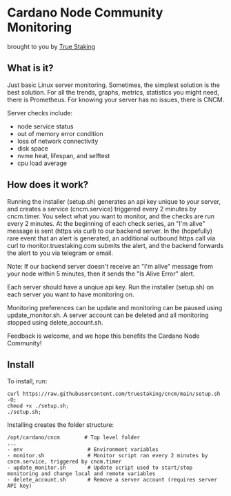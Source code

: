 # Cardano Node Community Monitoring
brought to you by [True Staking](https://truestaking.com)

## What is it?

Just basic Linux server monitoring. Sometimes, the simplest solution is the best solution. For all the trends, graphs, metrics, statistics you might need, there is Prometheus. For knowing your server has no issues, there is CNCM.

Server checks include:
- node service status
- out of memory error condition
- loss of network connectivity
- disk space
- nvme heat, lifespan, and selftest
- cpu load average

## How does it work?

Running the installer (setup.sh) generates an api key unique to your server, and creates a service (cncm.service) triggered every 2 minutes by cncm.timer. You select what you want to monitor, and the checks are run every 2 minutes. At the beginning of each check series, an "I'm alive" message is sent (https via curl) to our backend server. In the (hopefully) rare event that an alert is generated, an additional outbound https call via curl to monitor.truestaking.com submits the alert, and the backend forwards the alert to you via telegram or email.

Note: If our backend server doesn't receive an "I'm alive" message from your node within 5 minutes, then it sends the "Is Alive Error" alert.

Each server should have a unqiue api key. Run the installer (setup.sh) on each server you want to have monitoring on. 

Monitoring preferences can be update and monitoring can be paused using update_monitor.sh. A server account can be deleted and all monitoring stopped using delete_account.sh.

Feedback is welcome, and we hope this benefits the Cardano Node Community!

## Install 

To install, run:
```
curl https://raw.githubusercontent.com/truestaking/cncm/main/setup.sh -O;
chmod +x ./setup.sh;
./setup.sh;
```

Installing creates the folder structure:
```
/opt/cardano/cncm        # Top level folder
...
- env                     # Environment variables
- monitor.sh              # Monitor script ran every 2 minutes by cncm.service, triggered by cncm.timer
- update_monitor.sh       # Update script used to start/stop monitoring and change local and remote variables 
- delete_account.sh       # Remove a server account (requires server API key)
```

